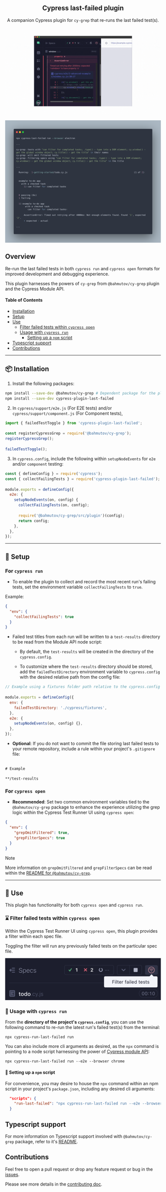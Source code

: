 <h2 align=center>Cypress last-failed plugin</h2>
<p align="center">
</p>

<p align="center">
A companion Cypress plugin for <code>cy-grep</code> that re-runs the last failed test(s).
</p>

![Cypress-last-failed-toggle](./assets/cypress-demo.gif)

![Cypress run example image](./assets/cypress-last-failed.png)

## Overview

Re-run the last failed tests in both `cypress run` and `cypress open` formats for improved development and debugging experience.

This plugin harnesses the powers of `cy-grep` from `@bahmutov/cy-grep` plugin and the Cypress Module API.

#### Table of Contents

- [Installation](#-installation)
- [Setup](#-setup)
- [Use](#-use)
  - [Filter failed tests within `cypress open`](#-filter-failed-tests-within-cypress-open)
  - [Usage with `cypress run`](#-usage-with-cypress-run)
    - [Setting up a `npm` script](#-setting-up-a-npm-script)
- [Typescript support](#typescript-support)
- [Contributions](#contributions)

---

## 📦 Installation

1. Install the following packages:

```sh
npm install --save-dev @bahmutov/cy-grep # Dependent package for the plugin
npm install --save-dev cypress-plugin-last-failed
```

2. In `cypress/support/e2e.js` (For E2E tests) and/or `cypress/support/component.js` (For Component tests),

```js
import { failedTestToggle } from 'cypress-plugin-last-failed';

const registerCypressGrep = require('@bahmutov/cy-grep');
registerCypressGrep();

failedTestToggle();
```

3. In `cypress.config`, include the following within `setupNodeEvents` for `e2e` and/or `component` testing:

```js
const { defineConfig } = require('cypress');
const { collectFailingTests } = require('cypress-plugin-last-failed');

module.exports = defineConfig({
  e2e: {
    setupNodeEvents(on, config) {
      collectFailingTests(on, config);

      require('@bahmutov/cy-grep/src/plugin')(config);
      return config;
    },
  },
});
```

---

## 🦺 Setup

### For `cypress run`

- To enable the plugin to collect and record the most recent run's failing tests, set the environment variable `collectFailingTests` to `true`.

Example:

```json
{
  "env": {
    "collectFailingTests": true
  }
}
```

- Failed test titles from each run will be written to a `test-results` directory to be read from the Module API node script:

  - By default, the `test-results` will be created in the directory of the `cypress.config`.

  - To customize where the `test-results` directory should be stored, add the `failedTestDirectory` environment variable to `cypress.config` with the desired relative path from the config file:

```js
// Example using a fixtures folder path relative to the cypress.config

module.exports = defineConfig({
  env: {
    failedTestDirectory: './cypress/fixtures',
  },
  e2e: {
    setupNodeEvents(on, config) {},
  },
});
```

- **Optional**: If you do not want to commit the file storing last failed tests to your remote repository, include a rule within your project's `.gitignore` file:

```

# Example

**/test-results

```

### For `cypress open`

- **Recommended**: Set two common environment variables tied to the `@bahmutov/cy-grep` package to enhance the experience utilizing the grep logic within the Cypress Test Runner UI using `cypress open`:

```json
{
  "env": {
    "grepOmitFiltered": true,
    "grepFilterSpecs": true
  }
}
```

> [!NOTE]
> More information on `grepOmitFiltered` and `grepFilterSpecs` can be read within the [README for `@bahmutov/cy-grep`](https://github.com/bahmutov/cy-grep?tab=readme-ov-file#pre-filter-specs-grepfilterspecs).

---

## 🧰 Use

This plugin has functionality for both `cypress open` and `cypress run`.

### ⌛ Filter failed tests within `cypress open`

Within the Cypress Test Runner UI using `cypress open`, this plugin provides a filter within each spec file.

Toggling the filter will run any previously failed tests on the particular spec file.

![Failed test toggle](./assets/failed-test-toggle.png)

### 👟 Usage with `cypress run`

From the **directory of the project's `cypress.config`**, you can use the following command to re-run the latest run's failed test(s) from the terminal:

```cli
npx cypress-run-last-failed run
```

You can also include more cli arguments as desired, as the `npx` command is pointing to a node script harnessing the power of [Cypress module API](https://docs.cypress.io/guides/guides/module-api):

```cli
npx cypress-run-last-failed run --e2e --browser chrome
```

#### 📃 Setting up a `npm` script

For convenience, you may desire to house the `npx` command within an npm script in your project's `package.json`, including any desired cli arguments:

```json
  "scripts": {
    "run-last-failed": "npx cypress-run-last-failed run --e2e --browser electron"
  }
```

## Typescript support

For more information on Typescript support involved with `@bahmutov/cy-grep` package, refer to it's [README](https://github.com/bahmutov/cy-grep?tab=readme-ov-file#typescript-support).

## Contributions

Feel free to open a pull request or drop any feature request or bug in the [issues](https://github.com/dennisbergevin/cypress-plugin-last-failed/issues).

Please see more details in the [contributing doc](./CONTRIBUTING.md).
